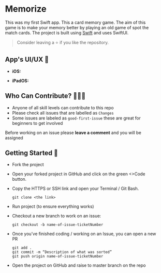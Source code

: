 # Memorize

This was my first Swift app. This a card memory game. The aim of this game is to make your memory better by playing an old game of spot the match cards. 
The project is built using [Swift](https://swift.org/documentation/#the-swift-programming-language) and uses SwiftUI. 

> Consider leaving a ⭐ if you like the repository.

## App's UI/UX 📱

* **iOS:**


* **iPadOS:**





## Who Can Contribute? 👩🏽‍💻
* Anyone of all skill levels can contribute to this repo
* Please check all issues that are labelled as `Changes` 
* Some issues are labeled as `good-first-issue` these are great for beginners to get involved

Before working on an issue please **leave a comment** and you will be assigned 



## Getting Started 🙌
* Fork the project
* Open your forked project in GitHub and click on the green <>Code button.
* Copy the HTTPS or SSH link and open your Terminal / Git Bash.

      git clone <the link>

* Run project (to ensure everything works)
* Checkout a new branch to work on an issue:

      git checkout -b name-of-issue-ticketNumber
* Once you've finished coding / working on an Issue, you can open a new PR  

      git add . 
      git commit -m “Description of what was sorted”
      git push origin name-of-issue-ticketNumber

* Open the project on GitHub and raise to master branch on the repo
